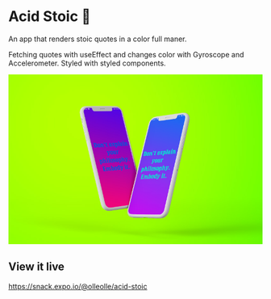 # Acid Stoic 📱

An app that renders stoic quotes in a color full maner. 

Fetching quotes with useEffect and changes color with Gyroscope and Accelerometer.
Styled with styled components.

![Mockup](proj-react-native.jpg)

## View it live

https://snack.expo.io/@olleolle/acid-stoic
